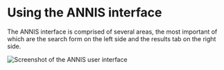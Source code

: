 # Using the ANNIS interface

The ANNIS interface is comprised of several areas, the most important of
which are the search form on the left side and the results tab on the right side.

![Screenshot of the ANNIS user interface](/interface/annis3_interface.png)